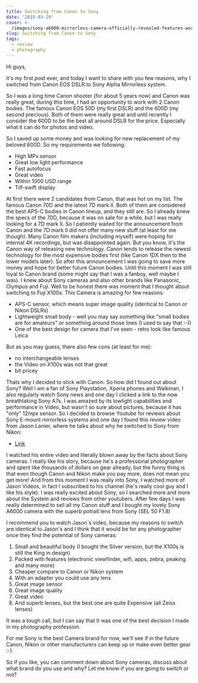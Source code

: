 ```yaml
---
title: Switching from Canon to Sony
date: '2015-03-29'
cover: >-
  /images/sony-a6000-mirrorless-camera-officially-revealed-features-world-s-fastest-af-426154-4.jpg
slug: Switching from Canon to Sony
tags:
  - review
  - photography
---
```


Hi guys,

it's my first post ever, and today I want to share with you few reasons, why I switched from Canon EOS DSLR to Sony Alpha Mirrorless system.

So I was a long time Canon shooter (for about 5 years now) and Canon was really great, during this time, I had an opportunity to work with 2 Canon bodies. The famous Canon EOS 50D (my first DSLR) and the 600D (my second precious). Both of them were really great and until recently I consider the 600D to be the best all around DSLR for the price. Especially what it can do for photos and video.

So I saved up some money and was looking for new replacement of my beloved 600D. So my requirements we following:

- High MPx sensor
- Great low light performance
- Fast autofocus
- Great video
- Within 1000 USD range
- Tilf-swift display

At first there were 2 candidates from Canon, that was hot on my list. The famous Canon 70D and the latest 7D mark II. Both of them are considered the best APS-C bodies in Canon lineup, and they still are. So I already knew the specs of the 70D, because it was on sale for a while, but I was really looking for a 7D mark II. So I patiently waited for the announcement from Canon and the 7D mark II did not offer many new stuff (at least for me though). Many Canon film makers (including myself) were hoping for internal 4K recordings, but was disappointed again. But you know, it's the Canon way of releasing new technology. Canon tends to release the newest technology for the most expensive bodies first (like Canon 1DX then to the lower models later). So after this announcement I was going to save more money and hope for better future Canon bodies. Until this moment I was still loyal to Canon brand (some might say that I was a fanboy, well maybe I was). I knew about Sony cameras and also other brands like Panasonic, Olympus and Fuji. Well to be honest there was moment that I thought about switching to Fuji X100s. This Camera is amazing for few reasons:

- APS-C sensor, which means super image quality (identical to Canon or Nikon DSLRs)
- Lightweight small body - well you may say something like "small bodies are for amateurs" or something around those lines (I used to say that :-))
- One of the best design for camera that I've seen - retro look like famous Leica

But as you may guess, there also few cons (at least for me):

- no interchangeable lenses
- the Video on X100s was not that great
- bit pricey

Thats why I decided to stick with Canon. So how did I found out about Sony? Well I am a fan of Sony Playstation, Xperia phones and Walkman, I also regularly watch Sony news and one day I clicked a link to the now breathtaking Sony A7s. I was amazed by its lowlight capabilities and performance in Video, but wasn't so sure about pictures, because it has "only" 12mpx sensor. So I decided to browse Youtube for reviews about Sony E-mount mirrorless systems and one day I found this review video from Jason Lanier, where he talks about why he switched to Sony from Nikon:

- [Link](https://www.youtube.com/watch?v=7wM_5nROeaw '10 reasons to switch to Sony')

I watched his entire video and literally blown away by the facts about Sony cameras. I really like his story, because he's a professional photographer and spent like thousands of dollars on gear already, but the funny thing is that even though Canon and Nikon make you pay more, does not mean you get more! And from this moment I was really into Sony, I watched more of Jason Videos, in fact I subscribed to his channel (he's really cool guy and I like his style). I was really excited about Sony, so I searched more and more about the System and reviews from other youtubers. After few days I was really determined to sell all my Canon stuff and I bought my lovely Sony A6000 camera with the superb potrait lens from Sony (SEL 50 F1.8)

I recommend you to watch Jason\`s video, because my reasons to switch are identical to Jason's and I think that it would be for any photographer once they find the potential of Sony cameras:

1. Small and beautiful body (I bought the Silver version, but the X100s is still the King in design)
2. Packed with features (electronic viewfinder, wifi, apps, zebra, peaking and many more)
3. Cheaper compare to Canon or Nikon system
4. With an adapter you could use any lens
5. Great image sensor
6. Great image quality
7. Great video
8. And superb lenses, but the best one are quite Expensive (all Zeiss lenses)

It was a tough call, but I can say that It was one of the best decision I made in my photography profession.

For me Sony is the best Camera brand for now, we'll see if in the future Canon, Nikon or other manufacturers can keep up or make even better gear :-).

So if you like, you can comment down about Sony cameras, discuss about what brand do you use and why? Let me know if you are going to switch or not?
